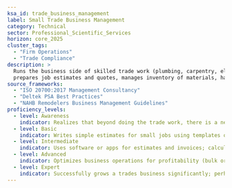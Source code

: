 ```yaml
---  
ksa_id: trade_business_management  
label: Small Trade Business Management  
category: Technical  
sector: Professional_Scientific_Services  
horizon: core_2025  
cluster_tags:
  - "Firm Operations"
  - "Trade Compliance"
description: >  
  Runs the business side of skilled trade work (plumbing, carpentry, electrical contracting, etc.);  
  prepares job estimates and quotes, manages inventory of materials, handles scheduling and customer communication, issues invoices and takes payment, and ensures compliance with licensing and insurance requirements for the trade.  
source_frameworks:
  - "ISO 20700:2017 Management Consultancy"
  - "Deltek PSA Best Practices" 
  - "NAHB Remodelers Business Management Guidelines"  
proficiency_levels:  
  - level: Awareness  
    indicator: Realizes that beyond doing the trade work, there is a need to handle paperwork, money, and customers; knows very basic terms like “estimate” or “permit”; tracks billable hours; identifies engagement lifecycle.  
  - level: Basic  
    indicator: Writes simple estimates for small jobs using templates or past experience; keeps receipts and notes in a notebook; generates invoice; stores contract; checks export-control lists; schedules appointments in a basic calendar; communicates with clients by phone about work timing and cost in a courteous manner.  
  - level: Intermediate  
    indicator: Uses software or apps for estimates and invoices; calculates costs (materials, labor) with reasonable accuracy for bids; keeps track of expenses and revenue for each project; monitors utilisation; forecasts pipeline; manages key-person risk; maintains necessary licenses and insurance and pulls permits when required; coordinates a few jobs at once without missing deadlines.  
  - level: Advanced  
    indicator: Optimizes business operations for profitability (bulk ordering materials, adjusting pricing strategies); manages a small team or subcontractors if needed; employs a CRM or job management software to handle client relationships and scheduling; ensures full compliance with building codes and business regulations; markets the business via word-of-mouth and online presence.  
  - level: Expert  
    indicator: Successfully grows a trades business significantly; perhaps expands services or opens additional branches; actively engages with trade associations (like NAHB) for best practices; mentors younger tradespeople in business skills; maintains a stellar local reputation for both craftsmanship and professionalism, influencing standards in the trade community.  
---  
```

